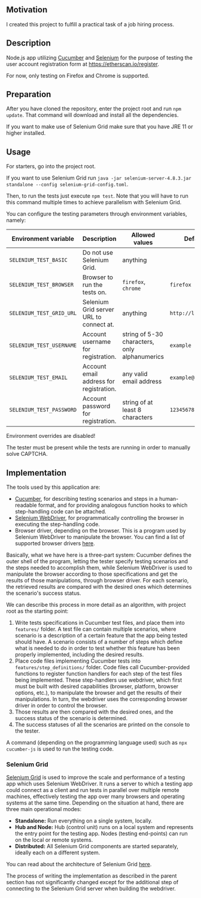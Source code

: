 ## Motivation

I created this project to fulfill a practical task of a job hiring process.

## Description

Node.js app utilizing [Cucumber][1] and [Selenium][2] for the purpose of testing the user account registration form at <https://etherscan.io/register>.

For now, only testing on Firefox and Chrome is supported.

## Preparation

After you have cloned the repository, enter the project root and run `npm update`.
That command will download and install all the dependencies.

If you want to make use of Selenium Grid make sure that you have JRE 11 or higher installed.

## Usage

For starters, go into the project root.

If you want to use Selenium Grid run `java -jar selenium-server-4.8.3.jar standalone --config selenium-grid-config.toml`.

Then, to run the tests just execute `npm test`.
Note that you will have to run this command multiple times to achieve parallelism with Selenium Grid.

You can configure the testing parameters through environment variables, namely:

| Environment variable      | Description                               | Allowed values                                | Default value             |
|---------------------------|-------------------------------------------|-----------------------------------------------|---------------------------|
| `SELENIUM_TEST_BASIC`     | Do not use Selenium Grid.                 | anything                                      |                           |
| `SELENIUM_TEST_BROWSER`   | Browser to run the tests on.              | `firefox`, `chrome`                           | `firefox`                 |
| `SELENIUM_TEST_GRID_URL`  | Selenium Grid server URL to connect at.   | anything                                      | `http://localhost:4444/`  |
| `SELENIUM_TEST_USERNAME`  | Account username for registration.        | string of 5-30 characters, only alphanumerics | `example`                 |
| `SELENIUM_TEST_EMAIL`     | Account email address for registration.   | any valid email address                       | `example@example.com`     |
| `SELENIUM_TEST_PASSWORD`  | Account password for registration.        | string of at least 8 characters               | `12345678`                |

Environment overrides are disabled!

The tester must be present while the tests are running in order to manually solve CAPTCHA.

## Implementation

The tools used by this application are:

+ [Cucumber][1], for describing testing scenarios and steps in a human-readable format, and for providing analogous function hooks to which step-handling code can be attached.
+ [Selenium WebDriver][3], for programmatically controlling the browser in executing the step-handling code.
+ Browser driver, depending on the browser. This is a program used by Selenium WebDriver to manipulate the browser. You can find a list of supported browser drivers [here][4].

Basically, what we have here is a three-part system: Cucumber defines the outer shell of the program, letting the tester specify testing scenarios and the steps needed to accomplish them,
while Selenium WebDriver is used to manipulate the browser according to those specifications and get the results of those manipulations, through browser driver.
For each scenario, the retrieved results are compared with the desired ones which determines the scenario's success status.

We can describe this process in more detail as an algorithm, with project root as the starting point:

1. Write tests specifications in Cucumber test files, and place them into `features/` folder.
A test file can contain multiple scenarios, where scenario is a description of a certain feature that the app being tested should have.
A scenario consists of a number of steps which define what is needed to do in order to test whether this feature has been properly implemented,
including the desired results.
2. Place code files implementing Cucumber tests into `features/step_definitions/` folder.
Code files call Cucumber-provided functions to register function handlers for each step of the test files being implemented.
These step-handlers use webdriver, which first must be built with desired capabilities (browser, platform, browser options, etc.), to manipulate the browser and get the results of their manipulations.
In turn, the webdriver uses the corresponding browser driver in order to control the browser.
3. Those results are then compared with the desired ones, and the success status of the scenario is determined.
4. The success statuses of all the scenarios are printed on the console to the tester.

A command (depending on the programming language used) such as `npx cucumber-js` is used to run the testing code.

### Selenium Grid

[Selenium Grid][5] is used to improve the scale and performance of a testing app which uses Selenium WebDriver.
It runs a server to which a testing app could connect as a client and run tests in parallel over multiple remote machines, effectively testing the app over many browsers and operating systems at the same time.
Depending on the situation at hand, there are three main operational modes:

+ **Standalone:** Run everything on a single system, locally.
+ **Hub and Node:** Hub (control unit) runs on a local system and represents the entry point for the testing app. Nodes (testing end-points) can run on the local or remote systems.
+ **Distributed:** All Selenium Grid components are started separately, ideally each on a different system.

You can read about the architecture of Selenium Grid [here][6].

The process of writing the implementation as described in the parent section has not significantly changed except for the additional step of connecting to the Selenium Grid server when building the webdriver.


[1]: https://cucumber.io/
[2]: https://www.selenium.dev/
[3]: https://www.selenium.dev/documentation/webdriver/
[4]: https://www.selenium.dev/documentation/webdriver/getting_started/install_drivers/#quick-reference
[5]: https://www.selenium.dev/documentation/grid/
[6]: https://www.selenium.dev/documentation/grid/architecture/
